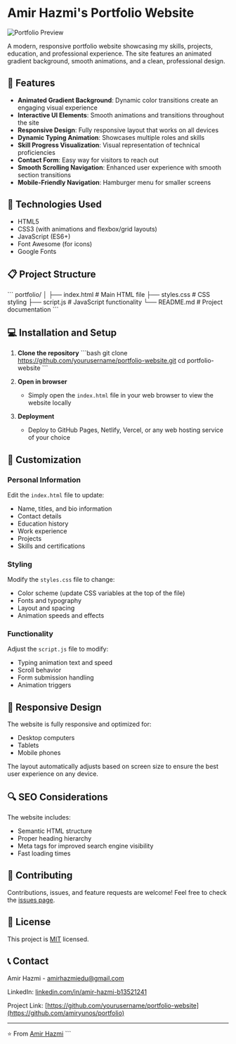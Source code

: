 # Amir Hazmi's Portfolio Website

![Portfolio Preview](https://via.placeholder.com/800x400?text=Portfolio+Preview)

A modern, responsive portfolio website showcasing my skills, projects, education, and professional experience. The site features an animated gradient background, smooth animations, and a clean, professional design.

## 🌟 Features

- **Animated Gradient Background**: Dynamic color transitions create an engaging visual experience
- **Interactive UI Elements**: Smooth animations and transitions throughout the site
- **Responsive Design**: Fully responsive layout that works on all devices
- **Dynamic Typing Animation**: Showcases multiple roles and skills
- **Skill Progress Visualization**: Visual representation of technical proficiencies
- **Contact Form**: Easy way for visitors to reach out
- **Smooth Scrolling Navigation**: Enhanced user experience with smooth section transitions
- **Mobile-Friendly Navigation**: Hamburger menu for smaller screens

## 🚀 Technologies Used

- HTML5
- CSS3 (with animations and flexbox/grid layouts)
- JavaScript (ES6+)
- Font Awesome (for icons)
- Google Fonts

## 📋 Project Structure

\`\`\`
portfolio/
│
├── index.html          # Main HTML file
├── styles.css          # CSS styling
├── script.js           # JavaScript functionality
└── README.md           # Project documentation
\`\`\`

## 💻 Installation and Setup

1. **Clone the repository**
   \`\`\`bash
   git clone https://github.com/yourusername/portfolio-website.git
   cd portfolio-website
   \`\`\`

2. **Open in browser**
   - Simply open the `index.html` file in your web browser to view the website locally

3. **Deployment**
   - Deploy to GitHub Pages, Netlify, Vercel, or any web hosting service of your choice

## 🔧 Customization

### Personal Information
Edit the `index.html` file to update:
- Name, titles, and bio information
- Contact details
- Education history
- Work experience
- Projects
- Skills and certifications

### Styling
Modify the `styles.css` file to change:
- Color scheme (update CSS variables at the top of the file)
- Fonts and typography
- Layout and spacing
- Animation speeds and effects

### Functionality
Adjust the `script.js` file to modify:
- Typing animation text and speed
- Scroll behavior
- Form submission handling
- Animation triggers

## 📱 Responsive Design

The website is fully responsive and optimized for:
- Desktop computers
- Tablets
- Mobile phones

The layout automatically adjusts based on screen size to ensure the best user experience on any device.

## 🔍 SEO Considerations

The website includes:
- Semantic HTML structure
- Proper heading hierarchy
- Meta tags for improved search engine visibility
- Fast loading times

## 🤝 Contributing

Contributions, issues, and feature requests are welcome! Feel free to check the [issues page](https://github.com/yourusername/portfolio-website/issues).

## 📝 License

This project is [MIT](https://choosealicense.com/licenses/mit/) licensed.

## 📞 Contact

Amir Hazmi - [amirhazmiedu@gmail.com](mailto:amirhazmiedu@gmail.com)

LinkedIn: [linkedin.com/in/amir-hazmi-b13521241](https://www.linkedin.com/in/amir-hazmi-b13521241/)

Project Link: [https://github.com/yourusername/portfolio-website](https://github.com/amiryunos/portfolio)

---

⭐️ From [Amir Hazmi](https://github.com/amiryunos)
\`\`\`
